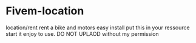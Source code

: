 # Fivem-location
location/rent
rent a bike and motors
easy install 
put this in your ressource start it
enjoy to use.
DO NOT UPLAOD without my permission
